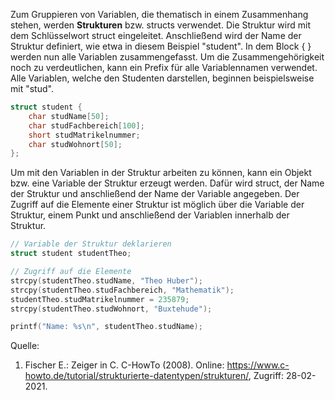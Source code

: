 
Zum Gruppieren von Variablen, die thematisch in einem Zusammenhang stehen, werden **Strukturen** bzw. structs verwendet.
Die Struktur wird mit dem Schlüsselwort struct eingeleitet.
Anschließend wird der Name der Struktur definiert, wie etwa in diesem Beispiel "student".
In dem Block { } werden nun alle Variablen zusammengefasst.
Um die Zusammengehörigkeit noch zu verdeutlichen, kann ein Prefix für alle Variablennamen verwendet.
Alle Variablen, welche den Studenten darstellen, beginnen beispielsweise mit "stud".

```C
struct student {
	char studName[50];
	char studFachbereich[100];
	short studMatrikelnummer;
	char studWohnort[50];
};
```

Um mit den Variablen in der Struktur arbeiten zu können, kann ein Objekt bzw. eine Variable der Struktur erzeugt werden. 
Dafür wird struct, der Name der Struktur und anschließend der Name der Variable angegeben. 
Der Zugriff auf die Elemente einer Struktur ist möglich über die Variable der Struktur, einem Punkt und anschließend der 
Variablen innerhalb der Struktur.

```C
// Variable der Struktur deklarieren
struct student studentTheo;

// Zugriff auf die Elemente
strcpy(studentTheo.studName, "Theo Huber");
strcpy(studentTheo.studFachbereich, "Mathematik");
studentTheo.studMatrikelnummer = 235879;
strcpy(studentTheo.studWohnort, "Buxtehude");

printf("Name: %s\n", studentTheo.studName);
```


Quelle:

1. Fischer E.: Zeiger in C. C-HowTo (2008). Online: https://www.c-howto.de/tutorial/strukturierte-datentypen/strukturen/, Zugriff: 28-02-2021.
